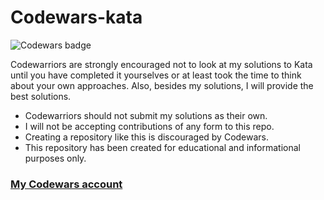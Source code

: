 # Codewars-kata
![Codewars badge](https://www.codewars.com/users/NebylytsiaKyrylo/badges/large)

Codewarriors are strongly encouraged not to look at my solutions to Kata until you have completed it yourselves or at least took the time to think about your own approaches. Also, besides my solutions, I will provide the best solutions.

- Codewarriors should not submit my solutions as their own.
- I will not be accepting contributions of any form to this repo.
- Creating a repository like this is discouraged by Codewars.
- This repository has been created for educational and informational purposes only.
### [My Codewars account](https://www.codewars.com/users/NebylytsiaKyrylo)
